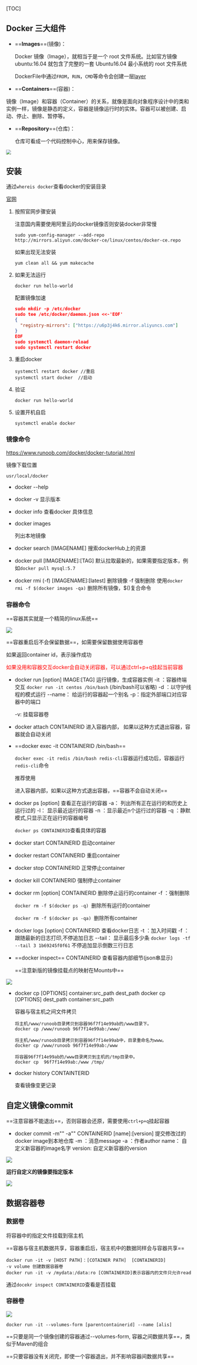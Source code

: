 [TOC]

## Docker 三大组件

- ==**Images**==(镜像)：

  Docker 镜像（Image），就相当于是一个 root 文件系统。比如官方镜像 ubuntu:16.04 就包含了完整的一套 Ubuntu16.04 最小系统的 root 文件系统

  DockerFile中通过`FROM`，`RUN`，`CMD`等命令会创建一层[layer](https://stackoverflow.com/questions/31222377/what-are-docker-image-layers)

-  ==**Containers**==(容器)：

  镜像（Image）和容器（Container）的关系，就像是面向对象程序设计中的类和实例一样，镜像是静态的定义，容器是镜像运行时的实体。容器可以被创建、启动、停止、删除、暂停等。

- ==**Repository**==(仓库)：

  仓库可看成一个代码控制中心，用来保存镜像。

<img src="..\..\imgs\_docker\Snipaste_2020-08-19_18-46-53.png" style="zoom:80%;" />

## 安装

通过`whereis docker`查看docker的安装目录

[官网](https://docs.docker.com/install/linux/docker-ce/centos/)

1. 按照官网步骤安装

   注意国内需要使用阿里云的docker镜像否则安装docker非常慢

   `sudo yum-config-manager --add-repo http://mirrors.aliyun.com/docker-ce/linux/centos/docker-ce.repo`

   如果出现无法安装

   `yum clean all && yum makecache`

2. 如果无法运行

   ```
   docker run hello-world
   ```

   配置镜像加速

   ```json
   sudo mkdir -p /etc/docker
   sudo tee /etc/docker/daemon.json <<-'EOF'
   {
     "registry-mirrors": ["https://u6p3j4k6.mirror.aliyuncs.com"]
   }
   EOF
   sudo systemctl daemon-reload
   sudo systemctl restart docker
   ```

3. 重启docker

   ```
   systemctl restart docker //重启
   systemctl start docker  //启动
   ```

4. 验证

   ```
   docker run hello-world     
   ```

5. 设置开机自启

   ```
   systemctl enable docker
   ```

### 镜像命令

https://www.runoob.com/docker/docker-tutorial.html

镜像下载位置

`usr/local/docker`

- docker --help

- docker  -v
  显示版本
- docker info 
  查看docker 具体信息

- docker images 

  列出本地镜像

- docker search [IMAGENAME]
  搜索dockerHub上的资源

- docker pull [IMAGENAME]:[TAG]
  默认拉取最新的，如果需要指定版本，例如`docker pull mysql:5.7`

- docker rmi (-f) [IMAGENAME]:[latest]
  删除镜像
  -f 强制删除
  使用`docker rmi -f $(docker images -qa)` 删除所有镜像，$()复合命令

### 容器命令

==容器其实就是一个精简的linux系统==

<img src="..\..\imgs\_docker\tomcat.PNG"/>

==容器重启后不会保留数据==，如需要保留数据使用容器卷

如果返回container id，表示操作成功

<font style='color:red'>如果没用和容器交互docker会自动关闭容器，可以通过ctrl+p+q挂起当前容器</font>

- docker run [option] IMAGE:[TAG]
  运行镜像，生成容器实例
  -it ：容器终端交互
  `docker run -it centos /bin/bash` (/bin/bash可以省略)
  -d ：以守护线程的模式运行
  --name： 给运行的容器起一个别名
  -p：指定外部端口对应容器中的端口

  -v: 挂载容器卷

- docker attach CONTAINERID
  进入容器内部， 如果以这种方式退出容器，容器就会自动关闭

- ==docker exec -it CONTAINERID /bin/bash==

  `docker exec -it redis /bin/bash redis-cli`容器运行成功后，容器运行`redis-cli`命令

  推荐使用

  进入容器内部，如果以这种方式退出容器，==容器不会自动关闭==

- docker ps [option]
  查看正在运行的容器
  -a： 列出所有正在运行的和历史上运行过的
  -l： 显示最近运行的容器
  -n ：显示最近n个运行过的容器
  -q ：静默模式,只显示正在运行的容器编号

  `docker ps CONTAINERID`查看具体的容器

- docker start CONTAINERID
  启动container

- docker restart CONTAINERID
  重启container

- docker stop CONTAINERID
  正常停止container

- docker kill CONTAINERID
  强制停止container

- docker rm [option] CONTAINERID
  删除停止运行的container
  -f ：强制删除

  `docker rm -f $(docker ps -q) `删除所有运行的container

  `docker rm -f $(docker ps -qa) `删除所有container

- docker logs [option] CONTAINERID
  查看docker日志
  -t ：加入时间戳
  -f ：跟随最新的日志打印,不停追加日志
  --tail： 显示最后多少条
  `docker logs -tf --tail 3 1b69245f0f61` 不停追加显示倒数三行日志

- ==docker inspect== CONTAINERID
  查看容器内部细节(json串显示)

  ==注意新版的镜像挂载点的映射在Mounts中==

<img src="..\..\imgs\_docker\Snipaste_2020-08-20_17-26-03.png"/>

- docker cp [OPTIONS] container:src_path dest_path
  docker cp [OPTIONS] dest_path container:src_path 

  容器与宿主机之间文件拷贝

  ```shell
  将主机/www/runoob目录拷贝到容器96f7f14e99ab的/www目录下。
  docker cp /www/runoob 96f7f14e99ab:/www/
  
  将主机/www/runoob目录拷贝到容器96f7f14e99ab中，目录重命名为www。
  docker cp /www/runoob 96f7f14e99ab:/www
  
  将容器96f7f14e99ab的/www目录拷贝到主机的/tmp目录中。
  docker cp  96f7f14e99ab:/www /tmp/
  ```

- docker history CONTAINTERID

  查看镜像变更记录

## 自定义镜像commit

==注意容器不能退出==，否则容器会还原，需要使用`ctrl+p+q`挂起容器

- docker commit -m"" -a"" CONTAINERID [name]:[version]
  提交修改过的docker image到本地仓库
  -m ：消息message
  -a ：作者author
  name： 自定义新容器的image名字
  version: 自定义新容器的version

<img src="..\..\imgs\_docker\commit.PNG"/>

**运行自定义的镜像要指定版本**

<img src="..\..\imgs\_docker\commit2.PNG"/>

## 数据容器卷

### 数据卷

将容器中的指定文件挂载到宿主机

==容器与宿主机数据共享，容器重启后，宿主机中的数据同样会与容器共享==

```
docker run -it -v [HOST PATH]：[COTAINER PATH]  [CONTAINERID]
-v volume 创建数据容器卷
docker run -it -v /mydata:/data:ro [CONTAINERID]表示容器内的文件只允许read
```

通过`docekr inspect CONTAINERID`查看是否挂载

### 容器卷

<img src="..\..\imgs\_docker\Snipaste_2020-08-20_17-52-33.png"/>

```
docker run -it --volumes-form [parentcontainerid] --name [alis]
```

==只要是同一个镜像创建的容器通过--volumes-form, 容器之间数据共享==，类似于Maven的组合

==只要容器没有关闭完，即使一个容器退出，并不影响容器间数据共享==



